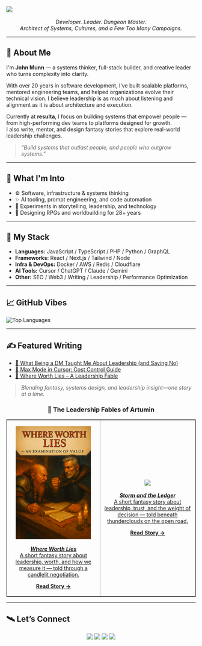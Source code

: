 <img src="https://capsule-render.vercel.app/api?type=waving&color=0D1117&height=250&section=header&text=John%20Munn&fontSize=60&fontAlign=50&fontColor=white" />

<p align="center">
  <em>Developer. Leader. Dungeon Master.<br>
  Architect of Systems, Cultures, and a Few Too Many Campaigns.</em>
</p>

---

## 🧭 About Me

I'm **John Munn** — a systems thinker, full-stack builder, and creative leader who turns complexity into clarity.

With over 20 years in software development, I’ve built scalable platforms, mentored engineering teams, and helped organizations evolve their technical vision. I believe leadership is as much about listening and alignment as it is about architecture and execution.

Currently at **resulta**, I focus on building systems that empower people — from high-performing dev teams to platforms designed for growth.  
I also write, mentor, and design fantasy stories that explore real-world leadership challenges.

> *“Build systems that outlast people, and people who outgrow systems.”*

---

## 🧠 What I'm Into

- ⚙️ Software, infrastructure & systems thinking  
- ✨ AI tooling, prompt engineering, and code automation  
- 🧪 Experiments in storytelling, leadership, and technology  
- 🎲 Designing RPGs and worldbuilding for 28+ years

---

## 🔧 My Stack

- **Languages:** JavaScript / TypeScript / PHP / Python / GraphQL 
- **Frameworks:** React / Next.js / Tailwind / Node  
- **Infra & DevOps:** Docker / AWS / Redis / Cloudflare 
- **AI Tools:** Cursor / ChatGPT / Claude / Gemini  
- **Other:** SEO / Web3 / Writing / Leadership / Performance Optimization

---

## 📈 GitHub Vibes

![Top Languages](https://github-readme-stats.vercel.app/api/top-langs/?username=tawe&layout=compact&theme=tokyonight)

---

## ✍️ Featured Writing

- [🧭 What Being a DM Taught Me About Leadership (and Saying No)](https://medium.com/@johnmunn/what-being-a-dm-taught-me-about-leadership-and-saying-no-6d3aebf0abf9)  
- [🧠 Max Mode in Cursor: Cost Control Guide](https://medium.com/@johnmunn/max-mode-in-cursor-cost-control-guide)  
- [📘 Where Worth Lies – A Leadership Fable](https://medium.com/@johnmunn/where-worth-lies-an-examination-of-value-44ae76404d38)



> *Blending fantasy, systems design, and leadership insight—one story at a time.*


<h3 align="center">📖 The Leadership Fables of Artumin</h3>

<table align="center" border="1">
  <tr>
    <td align="center" width="300">
      <p><a href="https://medium.com/@johnmunn/where-worth-lies-an-examination-of-value-44ae76404d38" target="_blank">
        <img src="https://raw.githubusercontent.com/Tawe/Writings/refs/heads/main/The%20World%20of%20Artumin/Where%20Worth%20Lies%20-%20An%20Examination%20of%20Value/whereworthliesnovel.png" width="200px"><br/>
       </p>
<p><strong><em>Where Worth Lies</em></strong><br/>
A short fantasy story about leadership, worth, and how we measure it — told through a candlelit negotiation.</p>
<p><a href="https://medium.com/@johnmunn/where-worth-lies-an-examination-of-value-44ae76404d38" target="_blank"><strong>Read Story →</strong></a></p>
    </td>
    <td align="center" width="300">
      <p><a href="https://medium.com/@johnmunn/the-storm-and-the-ledger-an-examination-of-trust-a5a1249ddba0" target="_blank">
        <img src="https://miro.medium.com/v2/resize:fit:1400/format:webp/1*jT0j6c_WClqC7lKpq5Wc_w.png" width="200px"><br/>
       </p>
<p><strong><em>Storm and the Ledger</em></strong><br/>
A short fantasy story about leadership, trust, and the weight of decision — told beneath thunderclouds on the open road.</p>
<p><a href="https://medium.com/@johnmunn/the-storm-and-the-ledger-an-examination-of-trust-a5a1249ddba0" target="_blank"><strong>Read Story →</strong></a></p>
    </td>
  </tr>
</table>

---

## 🛰️ Let’s Connect

<p align="center">
  <a href="https://www.linkedin.com/in/john-munn-bbab434b/"><img src="https://img.shields.io/badge/LinkedIn-blue?style=for-the-badge&logo=linkedin"></a>
  <a href="https://medium.com/@johnmunn"><img src="https://img.shields.io/badge/Medium-black?style=for-the-badge&logo=medium"></a>
  <a href="https://dev.to/tawe"><img src="https://img.shields.io/badge/Dev.to-0A0A0A?style=for-the-badge&logo=dev.to&logoColor=white"></a>
  <a href="https://johnmunn.substack.com"><img src="https://img.shields.io/badge/Substack-orange?style=for-the-badge&logo=substack&logoColor=white"></a>
</p>


